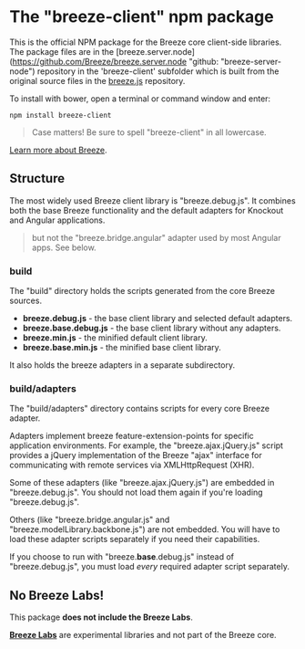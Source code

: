 # The "breeze-client" npm package

This is the official NPM package for the Breeze core client-side libraries. The package files are in the [breeze.server.node](https://github.com/Breeze/breeze.server.node "github: "breeze-server-node") repository in the 'breeze-client' subfolder which is built from the original source files in the [breeze.js](https://github.com/Breeze/breeze.js "github: breeze.js") repository.

To install with bower, open a terminal or command window and enter:

`npm install breeze-client`

>Case matters! Be sure to spell "breeze-client" in all lowercase.

[Learn more about Breeze](http://breeze.github.io/doc-js/ "breezejs").

## Structure

The most widely used Breeze client library is "breeze.debug.js". It combines both the
base Breeze functionality and the default adapters for Knockout and Angular applications.

>but not the "breeze.bridge.angular" adapter used by most Angular apps. See below.

### build

The "build" directory holds the scripts generated from the core Breeze sources.

* **breeze.debug.js** - the base client library and selected default adapters.
* **breeze.base.debug.js** - the base client library without any adapters.
* **breeze.min.js** - the minified default client library.
* **breeze.base.min.js** - the minified base client library.

It also holds the breeze adapters in a separate subdirectory.

### build/adapters
The "build/adapters" directory contains scripts for every core Breeze adapter.

Adapters implement breeze feature-extension-points for specific application environments.  For example, the "breeze.ajax.jQuery.js" script provides a jQuery implementation of
the Breeze "ajax" interface for communicating with remote services via XMLHttpRequest (XHR).

Some of these adapters (like "breeze.ajax.jQuery.js") are embedded in
"breeze.debug.js". You should not load them again if you're loading "breeze.debug.js".

Others (like "breeze.bridge.angular.js" and "breeze.modelLibrary.backbone.js") are not embedded. You will have to load these adapter scripts separately if you need their capabilities.

If you choose to run with "breeze.**base**.debug.js" instead of "breeze.debug.js", you must load *every* required adapter script separately.

## No Breeze Labs!

This package **does not include the Breeze Labs**.

[**Breeze Labs**](http://breeze.github.io/doc-breeze-labs/) are experimental libraries and not part of the Breeze core.


